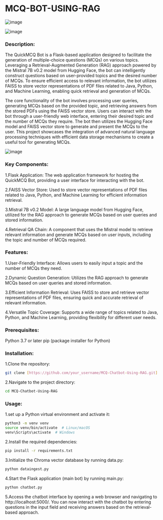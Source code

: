 # MCQ-BOT-USING-RAG

![image](https://github.com/sai-annadi/MCQ-CHATBOT-USING-RAG/assets/111168434/b18cd335-cae7-4256-b020-39486febbcbb)

![image](https://github.com/sai-annadi/MCQ-CHATBOT-USING-RAG/assets/111168434/f5f232a3-163e-4035-895e-9585ebbda938)


### Description:
The QuickMCQ Bot is a Flask-based application designed to facilitate the generation of multiple-choice questions (MCQs) on various topics. Leveraging a Retrieval-Augmented Generation (RAG) approach powered by the Mistral 7B v0.2 model from Hugging Face, the bot can intelligently construct questions based on user-provided topics and the desired number of MCQs. To ensure efficient access to relevant information, the bot utilizes FAISS to store vector representations of PDF files related to Java, Python, and Machine Learning, enabling quick retrieval and generation of MCQs.

The core functionality of the bot involves processing user queries, generating MCQs based on the provided topic, and retrieving answers from the stored PDFs using the FAISS vector store. Users can interact with the bot through a user-friendly web interface, entering their desired topic and the number of MCQs they require. The bot then utilizes the Hugging Face model and FAISS vector store to generate and present the MCQs to the user. This project showcases the integration of advanced natural language processing techniques with efficient data storage mechanisms to create a useful tool for generating MCQs.

![image](https://github.com/sai-annadi/MCQ-CHATBOT-USING-RAG/assets/111168434/50fa8e10-6386-4398-8bc0-7b120db5c300)

### Key Components:

1.Flask Application: The web application framework for hosting the QuickMCQ Bot, providing a user interface for interacting with the bot.

2.FAISS Vector Store: Used to store vector representations of PDF files related to Java, Python, and Machine Learning for efficient information retrieval.

3.Mistral 7B v0.2 Model: A large language model from Hugging Face, utilized for the RAG approach to generate MCQs based on user queries and stored information.

4.Retrieval QA Chain: A component that uses the Mistral model to retrieve relevant information and generate MCQs based on user inputs, including the topic and number of MCQs required.

### Features:

1.User-Friendly Interface: Allows users to easily input a topic and the number of MCQs they need.

2.Dynamic Question Generation: Utilizes the RAG approach to generate MCQs based on user queries and stored information.

3.Efficient Information Retrieval: Uses FAISS to store and retrieve vector representations of PDF files, ensuring quick and accurate retrieval of relevant information.

4.Versatile Topic Coverage: Supports a wide range of topics related to Java, Python, and Machine Learning, providing flexibility for different user needs.

### Prerequisites:
Python 3.7 or later
pip (package installer for Python)

### Installation:

1.Clone the repository:

```bash
git clone [https://github.com/your_username/MCQ-Chatbot-Using-RAG.git]
```
2.Navigate to the project directory:
```bash
cd MCQ-Chatbot-Using-RAG
```
### Usage:
1.set up a Python virtual environment and activate it:
```bash
python3 -m venv venv
source venv/bin/activate  # Linux/macOS
venv\Scripts\activate  # Windows
```
2.Install the required dependencies:
```bash
pip install -r requirements.txt
```
3.Initialize the Chroma vector database by running data.py:
```bash
python dataingest.py
```
4.Start the Flask application (main bot) by running main.py:
```bash
python chatbot.py
```
5.Access the chatbot interface by opening a web browser and navigating to http://localhost:5000/. You can now interact with the chatbot by entering questions in the input field and receiving answers based on the retrieval-based approach.
